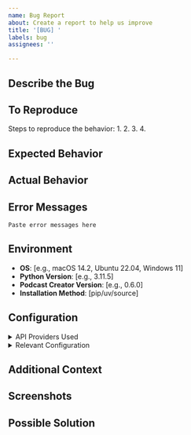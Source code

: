 ```yaml
---
name: Bug Report
about: Create a report to help us improve
title: '[BUG] '
labels: bug
assignees: ''

---
```


## Describe the Bug
<!-- A clear and concise description of what the bug is -->

## To Reproduce

Steps to reproduce the behavior:
1. 
2. 
3. 
4. 

## Expected Behavior
<!-- A clear and concise description of what you expected to happen -->

## Actual Behavior
<!-- What actually happened -->

## Error Messages
<!-- If applicable, add full error messages and stack traces -->

```
Paste error messages here
```

## Environment

- **OS**: [e.g., macOS 14.2, Ubuntu 22.04, Windows 11]
- **Python Version**: [e.g., 3.11.5]
- **Podcast Creator Version**: [e.g., 0.6.0]
- **Installation Method**: [pip/uv/source]

## Configuration

<details>
<summary>API Providers Used</summary>

- [ ] OpenAI
- [ ] Anthropic
- [ ] Google
- [ ] ElevenLabs
- [ ] Other: _____

</details>

<details>
<summary>Relevant Configuration</summary>

```python
# Add relevant configuration here
# (Remove any API keys or sensitive information)
```

</details>

## Additional Context
<!-- Add any other context about the problem here -->

## Screenshots
<!-- If applicable, add screenshots to help explain your problem -->

## Possible Solution
<!-- If you have suggestions on how to fix the bug, please describe them here -->